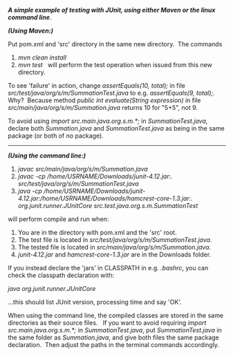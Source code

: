 **_A simple example of testing with JUnit, using either Maven or the linux command line_**.  

**_(Using Maven:)_**

Put pom.xml and 'src' directory in the same new directory.  &nbsp;The commands 
1. _mvn clean install_ &nbsp;
2. _mvn test_ &nbsp;
will perform the test operation when issued from this new directory.&nbsp;

To see 'failure' in action, change _assertEquals(10, total);_ in file _src/test/java/org/s/m/SummationTest.java_ to e.g. _assertEquals(9, total);_. &nbsp;  Why?  &nbsp;Because method _public int evaluate(String expression)_ in file _src/main/java/org/s/m/Summation.java_ returns 10 for "5+5", not 9.&nbsp;

To avoid using _import src.main.java.org.s.m.*;_ in _SummationTest.java_, declare both _Summation.java_ and _SummationTest.java_ as being in the same package (or both of no package). &nbsp; 

-----------------------

**_(Using the command line:)_**

1.  _javac src/main/java/org/s/m/Summation.java_
2.  _javac -cp /home/USRNAME/Downloads/junit-4.12.jar:. src/test/java/org/s/m/SummationTest.java_
3.  _java -cp /home/USRNAME/Downloads/junit-4.12.jar:/home/USRNAME/Downloads/hamcrest-core-1.3.jar:. org.junit.runner.JUnitCore src.test.java.org.s.m.SummationTest_

will perform compile and run when:

1.  You are in the directory with pom.xml and the 'src' root.
2.  The test file is located in _src/test/java/org/s/m/SummationTest.java_.
3.  The tested file is located in _src/main/java/org/s/m/Summation.java_.
4.  _junit-4.12.jar_ and _hamcrest-core-1.3.jar_ are in the Downloads folder.

If you instead declare the 'jars' in CLASSPATH in e.g. _.bashrc_, you can check the classpath declaration with: 

_java org.junit.runner.JUnitCore_

...this should list JUnit version, processing time and say 'OK'.


When using the command line, the compiled classes are stored in the same directories as their source files. &nbsp; If you want to avoid requiring _import src.main.java.org.s.m.*;_ in _SummationTest.java_, put _SummationTest.java_ in the same folder as _Summation.java_, and give both files the same package declaration.  &nbsp;Then adjust the paths in the terminal commands accordingly.
